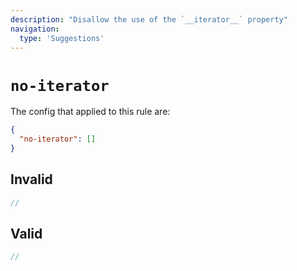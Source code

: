 ```yaml
---
description: "Disallow the use of the `__iterator__` property"
navigation:
  type: 'Suggestions'
---
```


# `no-iterator`

The config that applied to this rule are:

```json
{
  "no-iterator": []
}
```

## Invalid

```js invalid
//
```

## Valid

```js valid
//
```
  